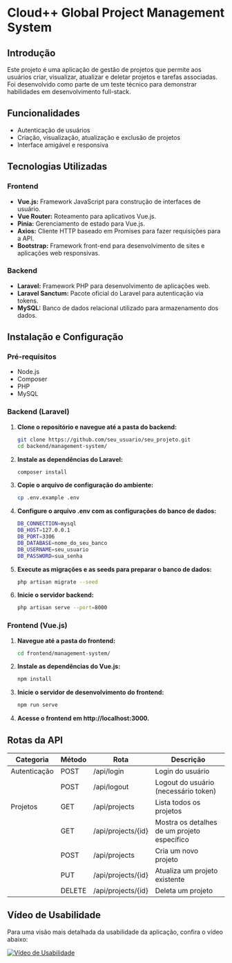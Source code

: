 # Cloud++ Global Project Management System

## Introdução

Este projeto é uma aplicação de gestão de projetos que permite aos usuários criar, visualizar, atualizar e deletar projetos e tarefas associadas. Foi desenvolvido como parte de um teste técnico para demonstrar habilidades em desenvolvimento full-stack.

## Funcionalidades

- Autenticação de usuários
- Criação, visualização, atualização e exclusão de projetos
- Interface amigável e responsiva

## Tecnologias Utilizadas

### Frontend

- **Vue.js:** Framework JavaScript para construção de interfaces de usuário.
- **Vue Router:** Roteamento para aplicativos Vue.js.
- **Pinia:** Gerenciamento de estado para Vue.js.
- **Axios:** Cliente HTTP baseado em Promises para fazer requisições para a API.
- **Bootstrap:** Framework front-end para desenvolvimento de sites e aplicações web responsivas.

### Backend

- **Laravel:** Framework PHP para desenvolvimento de aplicações web.
- **Laravel Sanctum:** Pacote oficial do Laravel para autenticação via tokens.
- **MySQL:** Banco de dados relacional utilizado para armazenamento dos dados.


## Instalação e Configuração

### Pré-requisitos

- Node.js
- Composer
- PHP
- MySQL

### Backend (Laravel)

1. **Clone o repositório e navegue até a pasta do backend:**

   ```bash
   git clone https://github.com/seu_usuario/seu_projeto.git
   cd backend/management-system/
   
2. **Instale as dependências do Laravel:**

   ```bash
   composer install
   
3. **Copie o arquivo de configuração do ambiente:**

   ```bash
   cp .env.example .env
   
4. **Configure o arquivo .env com as configurações do banco de dados:**

   ```bash
   DB_CONNECTION=mysql
   DB_HOST=127.0.0.1
   DB_PORT=3306
   DB_DATABASE=nome_do_seu_banco
   DB_USERNAME=seu_usuario
   DB_PASSWORD=sua_senha
   
5. **Execute as migrações e as seeds para preparar o banco de dados:**

   ```bash
   php artisan migrate --seed

6. **Inicie o servidor backend:**

   ```bash
   php artisan serve --port=8000

### Frontend (Vue.js)

1. **Navegue até a pasta do frontend:**

   ```bash
   cd frontend/management-system/
   
2. **Instale as dependências do Vue.js:**

   ```bash
   npm install
   
3. **Inicie o servidor de desenvolvimento do frontend:**

   ```bash
   npm run serve
   
4. **Acesse o frontend em http://localhost:3000.**

## Rotas da API

| Categoria    | Método | Rota                         | Descrição                                   |
|--------------|--------|------------------------------|---------------------------------------------|
| Autenticação | POST   | /api/login                   | Login do usuário                            |
|              | POST   | /api/logout                  | Logout do usuário (necessário token)        |
| Projetos     | GET    | /api/projects                | Lista todos os projetos                     |
|              | GET    | /api/projects/{id}           | Mostra os detalhes de um projeto específico |
|              | POST   | /api/projects                | Cria um novo projeto                        |
|              | PUT    | /api/projects/{id}           | Atualiza um projeto existente               |
|              | DELETE | /api/projects/{id}           | Deleta um projeto                           |


## Vídeo de Usabilidade

Para uma visão mais detalhada da usabilidade da aplicação, confira o vídeo abaixo:

[![Vídeo de Usabilidade]([https://img.youtube.com/vi/VVNmRT9zTZo/maxresdefault.jpg)](https://www.youtube.com/watch?v=VVNmRT9zTZo])






   
   

